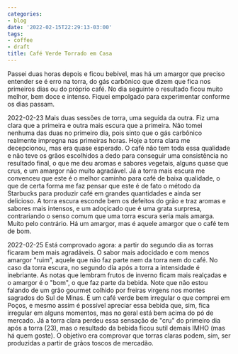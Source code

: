```yaml
---
categories:
- blog
date: '2022-02-15T22:29:13-03:00'
tags:
- coffee
- draft
title: Café Verde Torrado em Casa
---
```


Passei duas horas depois e ficou bebível, mas há um amargor que preciso entender se é erro na torra, do gás carbônico que dizem que fica nos primeiros dias ou do próprio café. No dia seguinte o resultado ficou muito melhor, bem doce e intenso. Fiquei empolgado para experimentar conforme os dias passam.

2022-02-23 Mais duas sessões de torra, uma seguida da outra. Fiz uma clara que a primeira e outra mais escura que a primeira. Não tomei nenhuma das duas no primeiro dia, pois sinto que o gás carbônico realmente impregna nas primeiras horas. Hoje a torra clara me decepcionou, mas era quase esperado. O café não tem toda essa qualidade e não teve os grãos escolhidos a dedo para conseguir uma consistência no resultado final, o que me deu aromas e sabores vegetais, alguns quase que crus, e um amargor não muito agradável. Já a torra mais escura me convenceu que este é o melhor caminho para café de baixa qualidade, o que de certa forma me faz pensar que este é de fato o método da Starbucks para produzir café em grandes quantidades e ainda ser delicioso. A torra escura esconde bem os defeitos do grão e traz aromas e sabores mais intensos, e um adoçicado que é uma grata surpresa, contrariando o senso comum que uma torra escura seria mais amarga. Muito pelo contrário. Há um amargor, mas é aquele amargor que o café tem de bom.

2022-02-25 Está comprovado agora: a partir do segundo dia as torras ficaram bem mais agradáveis. O sabor mais adocidado e com menos amargor "ruim", aquele que não faz parte nem da torra nem do café. No caso da torra escura, no segundo dia após a torra a intensidade é inebriante. As notas que lembram frutos de inverno ficam mais realçadas e o amargor é o "bom", o que faz parte da bebida. Note que não estou falando de um grão gourmet colhido por freiras virgens nos montes sagrados do Sul de Minas. É um café verde bem irregular o que comprei em Poços, e mesmo assim é possível apreciar essa bebida que, sim, fica irregular em alguns momentos, mas no geral está bem acima do pó de mercado. Já a torra clara perdeu essa sensação de "cru" do primeiro dia após a torra (23), mas o resultado da bebida ficou sutil demais IMHO (mas há quem goste). O objetivo era comprovar que torras claras podem, sim, ser produzidas a partir de grãos toscos de mercadão.
